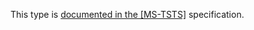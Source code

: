 This type is [documented in the [MS-TSTS]](https://learn.microsoft.com/en-us/openspecs/windows_protocols/ms-tsts/42e13db8-6eb3-49d3-a667-62500e568db5) specification.
